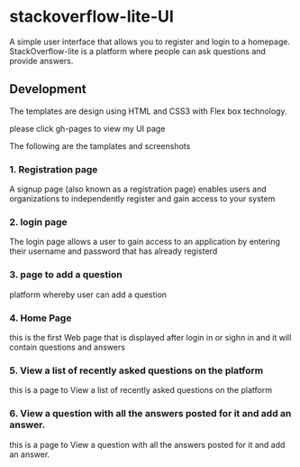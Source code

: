 # stackoverflow-lite-UI

A simple user interface that allows you to register and login to a homepage. StackOverflow-lite is a platform where people can ask questions and provide answers.

## Development

The templates are design using HTML and CSS3 with Flex box 
technology.

please click gh-pages to view my UI page

The following are the tamplates and screenshots

### 1. Registration page

A signup page (also known as a registration page) enables users and organizations to independently register and gain access to your system


### 2. login page

The login page allows a user to gain access to an application by entering their username and password that has already registerd

### 3. page to add a question

platform whereby user can add a question

### 4. Home Page

this is the first Web page that is displayed after login in or sighn in and it will contain questions and answers

### 5. View a list of recently asked questions on the platform

this is a page to View a list of recently asked questions on the platform

### 6. View a question with all the answers posted for it and add an answer.

this is a page to View a question with all the answers posted for it and add an answer.


